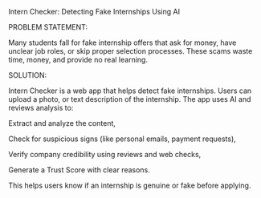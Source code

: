 Intern Checker: Detecting Fake Internships Using AI

PROBLEM STATEMENT:

Many students fall for fake internship offers that ask for money, have unclear job roles, or skip proper selection processes. These scams waste time, money, and provide no real learning.

SOLUTION:

Intern Checker is a web app that helps detect fake internships. Users can upload a photo, or text description of the internship. The app uses AI and reviews analysis to:

Extract and analyze the content,

Check for suspicious signs (like personal emails, payment requests),

Verify company credibility using reviews and web checks,

Generate a Trust Score with clear reasons.

This helps users know if an internship is genuine or fake before applying.
